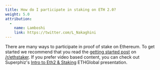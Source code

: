 ```yaml
---
title: How do I participate in staking on ETH 2.0?
weight: 5.0
attribution:
  -
    name: Lamboshi
    link: https://twitter.com/L_Nakaghini
---
```

There are many ways to participate in proof of stake on Ethereum. To get started we recommend that you read the [getting started post](https://old.reddit.com/r/ethstaker/comments/jjdxvw/welcome_to_rethstaker_the_home_for_ethereum/) on [/r/ethstaker](https://old.reddit.com/r/ethstaker/). If you prefer video based content, you can check out Superphiz's [Intro to Eth2 & Staking](https://www.youtube.com/watch?v=tpkpW031RCI) ETHGlobal presentation. 
